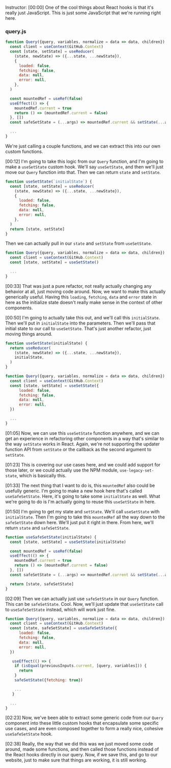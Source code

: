 Instructor: [00:00] One of the cool things about React hooks is that it's really just JavaScript. This is just some JavaScript that we're running right here. 

### query.js
```js
function Query({query, variables, normalize = data => data, children}) {
  const client = useContext(GitHub.Context)
  const [state, setState] = useReducer(
    (state, newState) => ({...state, ...newState}),
    {
      loaded: false,
      fetching: false,
      data: null,
      error: null,
    },
  )

  const mountedRef = useRef(false)
  useEffect(() => {
    mountedRef.current = true
    return () => (mountedRef.current = false)
  }, [])
  const safeSetState = (...args) => mountedRef.current && setState(...args)

  ...
}
```

We're just calling a couple functions, and we can extract this into our own custom functions.

[00:12] I'm going to take this logic from our `Query` function, and I'm going to make a `useSetState` custom hook. We'll say `useSetState`, and then we'll just move our `Query` function into that. Then we can return `state` and `setState`. 

```js
function useSetState(`initialState`) {
  const [state, setState] = useReducer(
    (state, newState) => ({...state, ...newState}),
    {
      loaded: false,
      fetching: false,
      data: null,
      error: null,
    },
  )
  return [state, setState]
}
```

Then we can actually pull in our `state` and `setState` from `useSetState`.

```js
function Query({query, variables, normalize = data => data, children}) {
  const client = useContext(GitHub.Context)
  const [state, setState] = useSetState()

  ...
}
```

[00:33] That was just a pure refactor, not really actually changing any behavior at all, just moving code around. Now, we want to make this actually generically useful. Having this `loading`, `fetching`, `data` and `error` state in here as the initialize state doesn't really make sense in the context of other components.

[00:50] I'm going to actually take this out, and we'll call this `initialState`. Then we'll put in `initialState` into the parameters. Then we'll pass that initial state to our call to `useSetState`. That's just another refactor, just moving things around.

```js
function useSetState(initialState) {
  return useReducer(
    (state, newState) => ({...state, ...newState}),
    initialState,
  )
}

function Query({query, variables, normalize = data => data, children}) {
  const client = useContext(GitHub.Context)
  const [state, setState] = useSetState({
      loaded: false,
      fetching: false,
      data: null,
      error: null,
  })

  ...
}
```

[01:05] Now, we can use this `useSetState` function anywhere, and we can get an experience in refactoring other components in a way that's similar to the way `setState` works in React. Again, we're not supporting the updater function API from `setState` or the callback as the second argument to `setState`.

[01:23] This is covering our use cases here, and we could add support for those later, or we could actually use the NPM module, `use-legacy-set-state`, which is basically this.

[01:33] The next thing that I want to do is, this `mountedRef` also could be usefully generic. I'm going to make a new hook here that's called `useSafeSetState`. Here, it's going to take some `initialState` as well. What we're going to do is I'm actually going to reuse this `useSetState` in here.

[01:50] I'm going to get my state and `setState`. We'll call `useSetState` with `initialState`. Then I'm going to take this `mountedRef` all the way down to the `safeSetState` down here. We'll just put it right in there. From here, we'll return `state` and `safeSetState`.

```js
function useSafeSetState(initialState) {
  const [state, setState] = useSetState(initialState)

  const mountedRef = useRef(false)
  useEffect(() => {
    mountedRef.current = true
    return () => (mountedRef.current = false)
  }, [])
  const safeSetState = (...args) => mountedRef.current && setState(...args)

  return [state, safeSetState]
}
```

[02:09] Then we can actually just use `safeSetState` in our `Query` function. This can be `safeSetState`. Cool. Now, we'll just update that `useSetState` call to `useSafeSetState` instead, which will work just fine.

```js
function Query({query, variables, normalize = data => data, children}) {
  const client = useContext(GitHub.Context)
  const [state, safeSetState] = useSafeSetState({
      loaded: false,
      fetching: false,
      data: null,
      error: null,
  })

   useEffect(() => {
    if (isEqual(previousInputs.current, [query, variables])) {
      return
    }
    safeSetState({fetching: true})

    ...
   }

  ...
}
```

[02:23] Now, we've been able to extract some generic code from our `Query` component into these little custom hooks that encapsulate some specific use cases, and are even composed together to form a really nice, cohesive `useSafeSetState` hook.

[02:38] Really, the way that we did this was we just moved some code around, made some functions, and then called those functions instead of the React hooks directly in our query. Now, if we save this, and go to our website, just to make sure that things are working, it is still working.
